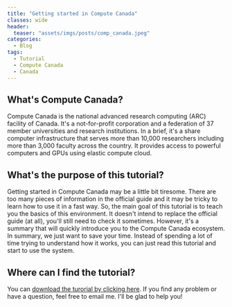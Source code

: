 ```yaml
---
title: "Getting started in Compute Canada"
classes: wide
header:
  teaser: "assets/imgs/posts/comp_canada.jpeg"
categories:
  - Blog  
tags:
  - Tutorial
  - Compute Canada
  - Canada
---
```


## What's Compute Canada?
Compute Canada is the national advanced research computing (ARC) facility of Canada. It's a not-for-profit corporation and a federation of 37 member universities and research institutions. In a brief, it's a share computer infrastructure that serves more than 10,000 researchers including more than 3,000 faculty across the country. It provides access to powerful computers and GPUs using elastic compute cloud.

## What's the purpose of this tutorial?
Getting started in Compute Canada may be a little bit tiresome. There are too many pieces of information in the official guide and it may be tricky to learn how to use it in a fast way. So, the main goal of this tutorial is to teach you the basics of this environment. It doesn't intend to replace the official guide (at all), you'll still need to check it sometimes. However, it's a summary that will quickly introduce you to the Compute Canada ecosystem. In summary, we just want to save your time. Instead of spending a lot of time trying to understand how it works, you can just read this tutorial and start to use the system. 

## Where can I find the tutorial?
You can [download the turorial by clicking here](/assets/files/get_start_comp_canada.pdf). If you find any problem or have a question, feel free to email me. I'll be glad to help you!

